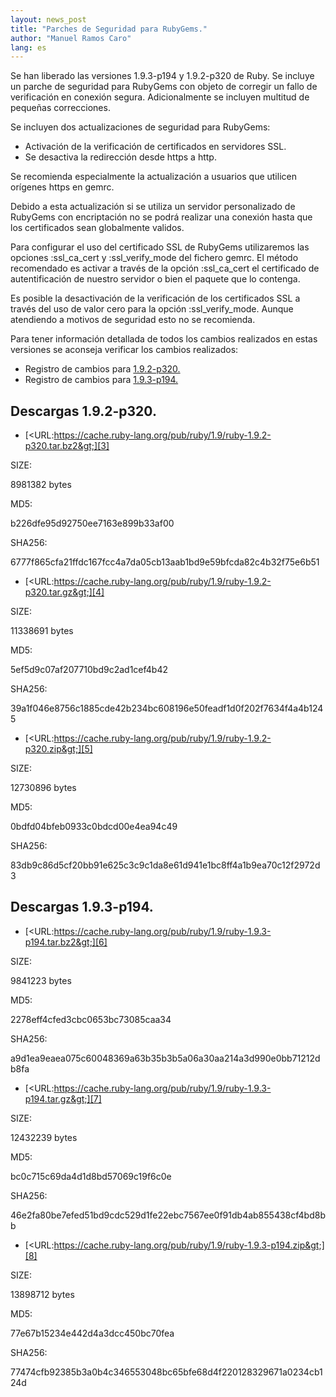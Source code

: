 ```yaml
---
layout: news_post
title: "Parches de Seguridad para RubyGems."
author: "Manuel Ramos Caro"
lang: es
---
```


Se han liberado las versiones 1.9.3-p194 y 1.9.2-p320 de Ruby. Se
incluye un parche de seguridad para RubyGems con objeto de corregir un
fallo de verificación en conexión segura. Adicionalmente se incluyen
multitud de pequeñas correcciones.

Se incluyen dos actualizaciones de seguridad para RubyGems:

* Activación de la verificación de certificados en servidores SSL.
* Se desactiva la redirección desde https a http.

Se recomienda especialmente la actualización a usuarios que utilicen
orígenes https en gemrc.

Debido a esta actualización si se utiliza un servidor personalizado de
RubyGems con encriptación no se podrá realizar una conexión hasta que
los certificados sean globalmente validos.

Para configurar el uso del certificado SSL de RubyGems utilizaremos las
opciones :ssl\_ca\_cert y :ssl\_verify\_mode del fichero gemrc. El
método recomendado es activar a través de la opción :ssl\_ca\_cert el
certificado de autentificación de nuestro servidor o bien el paquete que
lo contenga.

Es posible la desactivación de la verificación de los certificados SSL a
través del uso de valor cero para la opción :ssl\_verify\_mode. Aunque
atendiendo a motivos de seguridad esto no se recomienda.

Para tener información detallada de todos los cambios realizados en
estas versiones se aconseja verificar los cambios realizados:

* Registro de cambios para [1.9.2-p320.][1]
* Registro de cambios para [1.9.3-p194.][2]

## Descargas 1.9.2-p320.

* [&lt;URL:https://cache.ruby-lang.org/pub/ruby/1.9/ruby-1.9.2-p320.tar.bz2&gt;][3]

SIZE:

8981382 bytes

MD5:

b226dfe95d92750ee7163e899b33af00

SHA256:

6777f865cfa21ffdc167fcc4a7da05cb13aab1bd9e59bfcda82c4b32f75e6b51

* [&lt;URL:https://cache.ruby-lang.org/pub/ruby/1.9/ruby-1.9.2-p320.tar.gz&gt;][4]

SIZE:

11338691 bytes

MD5:

5ef5d9c07af207710bd9c2ad1cef4b42

SHA256:

39a1f046e8756c1885cde42b234bc608196e50feadf1d0f202f7634f4a4b1245

* [&lt;URL:https://cache.ruby-lang.org/pub/ruby/1.9/ruby-1.9.2-p320.zip&gt;][5]

SIZE:

12730896 bytes

MD5:

0bdfd04bfeb0933c0bdcd00e4ea94c49

SHA256:

83db9c86d5cf20bb91e625c3c9c1da8e61d941e1bc8ff4a1b9ea70c12f2972d3

## Descargas 1.9.3-p194.

* [&lt;URL:https://cache.ruby-lang.org/pub/ruby/1.9/ruby-1.9.3-p194.tar.bz2&gt;][6]

SIZE:

9841223 bytes

MD5:

2278eff4cfed3cbc0653bc73085caa34

SHA256:

a9d1ea9eaea075c60048369a63b35b3b5a06a30aa214a3d990e0bb71212db8fa

* [&lt;URL:https://cache.ruby-lang.org/pub/ruby/1.9/ruby-1.9.3-p194.tar.gz&gt;][7]

SIZE:

12432239 bytes

MD5:

bc0c715c69da4d1d8bd57069c19f6c0e

SHA256:

46e2fa80be7efed51bd9cdc529d1fe22ebc7567ee0f91db4ab855438cf4bd8bb

* [&lt;URL:https://cache.ruby-lang.org/pub/ruby/1.9/ruby-1.9.3-p194.zip&gt;][8]

SIZE:

13898712 bytes

MD5:

77e67b15234e442d4a3dcc450bc70fea

SHA256:

77474cfb92385b3a0b4c346553048bc65bfe68d4f220128329671a0234cb124d



[1]: http://svn.ruby-lang.org/repos/ruby/tags/v1_9_3_194/ChangeLog
[2]: http://svn.ruby-lang.org/repos/ruby/tags/v1_9_2_320/ChangeLog
[3]: https://cache.ruby-lang.org/pub/ruby/1.9/ruby-1.9.2-p320.tar.bz2
[4]: https://cache.ruby-lang.org/pub/ruby/1.9/ruby-1.9.2-p320.tar.gz
[5]: https://cache.ruby-lang.org/pub/ruby/1.9/ruby-1.9.2-p320.zip
[6]: https://cache.ruby-lang.org/pub/ruby/1.9/ruby-1.9.3-p194.tar.bz2
[7]: https://cache.ruby-lang.org/pub/ruby/1.9/ruby-1.9.3-p194.tar.gz
[8]: https://cache.ruby-lang.org/pub/ruby/1.9/ruby-1.9.3-p194.zip
